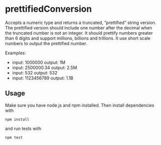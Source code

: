 # prettifiedConversion
Accepts a numeric type and returns a truncated, ”prettified” string version.  The prettified version should include one number after the decimal when the truncated number is not an integer. It should prettify numbers greater than 6 digits and support millions, billions and trillions. It use short scale numbers to output the prettified number.

Examples:

- input: 1000000 output: 1M
- input: 2500000.34 output: 2.5M
- input: 532 output: 532
- input: 1123456789 output: 1.1B


## Usage

Make sure you have node.js and npm installed. Then install dependencies with

    npm install

and run tests with

    npm test
